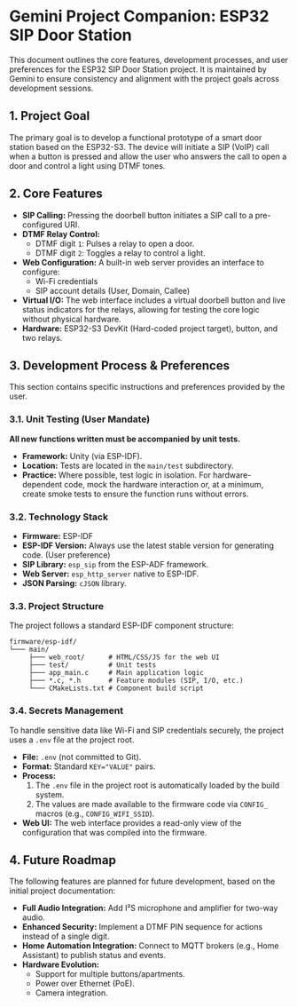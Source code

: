 # Gemini Project Companion: ESP32 SIP Door Station

This document outlines the core features, development processes, and user preferences for the ESP32 SIP Door Station project. It is maintained by Gemini to ensure consistency and alignment with the project goals across development sessions.

## 1. Project Goal

The primary goal is to develop a functional prototype of a smart door station based on the ESP32-S3. The device will initiate a SIP (VoIP) call when a button is pressed and allow the user who answers the call to open a door and control a light using DTMF tones.

## 2. Core Features

- **SIP Calling:** Pressing the doorbell button initiates a SIP call to a pre-configured URI.
- **DTMF Relay Control:**
    - DTMF digit `1`: Pulses a relay to open a door.
    - DTMF digit `2`: Toggles a relay to control a light.
- **Web Configuration:** A built-in web server provides an interface to configure:
    - Wi-Fi credentials
    - SIP account details (User, Domain, Callee)
- **Virtual I/O:** The web interface includes a virtual doorbell button and live status indicators for the relays, allowing for testing the core logic without physical hardware.
- **Hardware:** ESP32-S3 DevKit (Hard-coded project target), button, and two relays.

## 3. Development Process & Preferences

This section contains specific instructions and preferences provided by the user.

### 3.1. Unit Testing (User Mandate)

**All new functions written must be accompanied by unit tests.**

- **Framework:** Unity (via ESP-IDF).
- **Location:** Tests are located in the `main/test` subdirectory.
- **Practice:** Where possible, test logic in isolation. For hardware-dependent code, mock the hardware interaction or, at a minimum, create smoke tests to ensure the function runs without errors.

### 3.2. Technology Stack

- **Firmware:** ESP-IDF
- **ESP-IDF Version:** Always use the latest stable version for generating code. (User preference)
- **SIP Library:** `esp_sip` from the ESP-ADF framework.
- **Web Server:** `esp_http_server` native to ESP-IDF.
- **JSON Parsing:** `cJSON` library.

### 3.3. Project Structure

The project follows a standard ESP-IDF component structure:

```
firmware/esp-idf/
└─── main/
     ├─── web_root/      # HTML/CSS/JS for the web UI
     ├─── test/          # Unit tests
     ├─── app_main.c     # Main application logic
     ├─── *.c, *.h       # Feature modules (SIP, I/O, etc.)
     └─── CMakeLists.txt # Component build script
```

### 3.4. Secrets Management

To handle sensitive data like Wi-Fi and SIP credentials securely, the project uses a `.env` file at the project root.

- **File:** `.env` (not committed to Git).
- **Format:** Standard `KEY="VALUE"` pairs.
- **Process:**
    1. The `.env` file in the project root is automatically loaded by the build system.
    2. The values are made available to the firmware code via `CONFIG_` macros (e.g., `CONFIG_WIFI_SSID`).
- **Web UI:** The web interface provides a read-only view of the configuration that was compiled into the firmware.

## 4. Future Roadmap

The following features are planned for future development, based on the initial project documentation:

- **Full Audio Integration:** Add I²S microphone and amplifier for two-way audio.
- **Enhanced Security:** Implement a DTMF PIN sequence for actions instead of a single digit.
- **Home Automation Integration:** Connect to MQTT brokers (e.g., Home Assistant) to publish status and events.
- **Hardware Evolution:**
    - Support for multiple buttons/apartments.
    - Power over Ethernet (PoE).
    - Camera integration.
